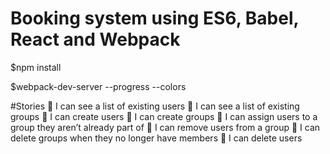 # Booking system using ES6, Babel, React and Webpack

$npm install

$webpack-dev-server --progress --colors

#Stories
 I can see a list of existing users
 I can see a list of existing groups
 I can create users
 I can create groups
 I can assign users to a group they aren’t already part of
 I can remove users from a group
 I can delete groups when they no longer have members
 I can delete users
